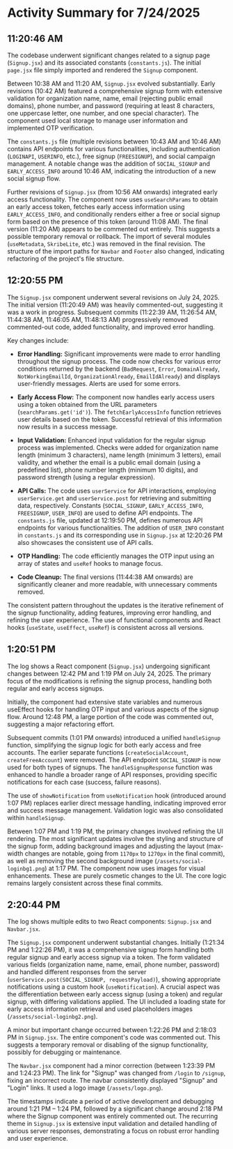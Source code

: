 # Activity Summary for 7/24/2025

## 11:20:46 AM
The codebase underwent significant changes related to a signup page (`Signup.jsx`) and its associated constants (`constants.js`).  The initial `page.jsx` file simply imported and rendered the `Signup` component.

Between 10:38 AM and 11:20 AM, `Signup.jsx` evolved substantially.  Early revisions (10:42 AM) featured a comprehensive signup form with extensive validation for organization name, name, email (rejecting public email domains), phone number, and password (requiring at least 8 characters, one uppercase letter, one number, and one special character).  The component used local storage to manage user information and implemented OTP verification.

The `constants.js` file (multiple revisions between 10:43 AM and 10:46 AM) contains API endpoints for various functionalities, including authentication (`LOGINAPI`, `USERINFO`, etc.), free signup (`FREESIGNUP`), and social campaign management.  A notable change was the addition of `SOCIAL_SIGNUP` and `EARLY_ACCESS_INFO`  around 10:46 AM, indicating the introduction of a new social signup flow.

Further revisions of `Signup.jsx` (from 10:56 AM onwards) integrated early access functionality.  The component now uses `useSearchParams` to obtain an early access token, fetches early access information using `EARLY_ACCESS_INFO`, and conditionally renders either a free or social signup form based on the presence of this token (around 11:08 AM).  The final version (11:20 AM) appears to be commented out entirely. This suggests a possible temporary removal or rollback. The import of several modules (`useMetadata`, `SkribeLite`, etc.) was removed in the final revision.  The structure of the import paths for `Navbar` and `Footer` also changed, indicating refactoring of the project's file structure.


## 12:20:55 PM
The `Signup.jsx` component underwent several revisions on July 24, 2025.  The initial version (11:20:49 AM) was heavily commented-out, suggesting it was a work in progress.  Subsequent commits (11:22:39 AM, 11:26:54 AM, 11:44:38 AM, 11:46:05 AM, 11:48:13 AM) progressively removed commented-out code, added functionality, and improved error handling.

Key changes include:

* **Error Handling:**  Significant improvements were made to error handling throughout the signup process.  The code now checks for various error conditions returned by the backend (`BadRequest`, `Error`, `DomainAlready`, `NotWorkingEmailId`, `OrganizationAlready`, `EmailIdAlready`) and displays user-friendly messages.  Alerts are used for some errors.

* **Early Access Flow:** The component now handles early access users using a token obtained from the URL parameters (`searchParams.get('id')`).  The `fetchEarlyAccessInfo` function retrieves user details based on the token.  Successful retrieval of this information now results in a success message.

* **Input Validation:**  Enhanced input validation for the regular signup process was implemented.  Checks were added for organization name length (minimum 3 characters), name length (minimum 3 letters), email validity, and whether the email is a public email domain (using a predefined list), phone number length (minimum 10 digits), and password strength (using a regular expression).

* **API Calls:** The code uses `userService` for API interactions, employing `userService.get` and `userService.post` for retrieving and submitting data, respectively.  Constants (`SOCIAL_SIGNUP`, `EARLY_ACCESS_INFO`, `FREESIGNUP`, `USER_INFO`) are used to define API endpoints. The `constants.js` file, updated at 12:19:50 PM, defines numerous API endpoints for various functionalities. The addition of `USER_INFO` constant in `constants.js` and its corresponding use in `Signup.jsx` at 12:20:26 PM also showcases the consistent use of API calls.

* **OTP Handling:**  The code efficiently manages the OTP input using an array of states and `useRef` hooks to manage focus.

* **Code Cleanup:**  The final versions (11:44:38 AM onwards) are significantly cleaner and more readable, with unnecessary comments removed.

The consistent pattern throughout the updates is the iterative refinement of the signup functionality, adding features, improving error handling, and refining the user experience.  The use of functional components and React hooks (`useState`, `useEffect`, `useRef`) is consistent across all versions.


## 1:20:51 PM
The log shows a React component (`Signup.jsx`) undergoing significant changes between 12:42 PM and 1:19 PM on July 24, 2025.  The primary focus of the modifications is refining the signup process, handling both regular and early access signups.

Initially, the component had extensive state variables and numerous useEffect hooks for handling OTP input and various aspects of the signup flow.  Around 12:48 PM, a large portion of the code was commented out, suggesting a major refactoring effort.

Subsequent commits (1:01 PM onwards) introduced a unified `handleSignup` function, simplifying the signup logic for both early access and free accounts.  The earlier separate functions (`createSocialAccount`, `createFreeAccount`) were removed.  The API endpoint `SOCIAL_SIGNUP` is now used for both types of signups. The  `handleSignupResponse` function was enhanced to handle a broader range of API responses, providing specific notifications for each case (success, failure reasons).

The use of `showNotification` from  `useNotification` hook (introduced around 1:07 PM) replaces earlier direct message handling, indicating improved error and success message management. Validation logic was also consolidated within `handleSignup`.


Between 1:07 PM and 1:19 PM, the primary changes involved refining the UI rendering.  The most significant updates involve the styling and structure of the signup form, adding background images and adjusting the layout (max-width changes are notable, going from `1170px` to `1270px` in the final commit), as well as removing the second background image (`/assets/social-loginbg1.png`) at 1:17 PM.  The component now uses images for visual enhancements.  These are purely cosmetic changes to the UI.  The core logic remains largely consistent across these final commits.


## 2:20:44 PM
The log shows multiple edits to two React components: `Signup.jsx` and `Navbar.jsx`.

The `Signup.jsx` component underwent substantial changes.  Initially (1:21:34 PM and 1:22:26 PM), it was a comprehensive signup form handling both regular signup and early access signup via a token.  The form validated various fields (organization name, name, email, phone number, password) and handled different responses from the server (`userService.post(SOCIAL_SIGNUP, requestPayload)`), showing appropriate notifications using a custom hook (`useNotification`).  A crucial aspect was the differentiation between early access signup (using a token) and regular signup, with differing validations applied.  The UI included a loading state for early access information retrieval and  used placeholders images (`/assets/social-loginbg2.png`).

A minor but important change occurred between 1:22:26 PM and 2:18:03 PM in `Signup.jsx`.  The entire component's code was commented out. This suggests a temporary removal or disabling of the signup functionality, possibly for debugging or maintenance.

The `Navbar.jsx` component had a minor correction (between 1:23:39 PM and 1:24:23 PM). The link for "Signup" was changed from `/login` to `/signup`, fixing an incorrect route.  The navbar consistently displayed "Signup" and "Login" links.  It used a logo image (`/assets/logo.png`).

The timestamps indicate a period of active development and debugging around 1:21 PM – 1:24 PM, followed by a significant change around 2:18 PM where the Signup component was entirely commented out.  The recurring theme in `Signup.jsx` is extensive input validation and detailed handling of various server responses, demonstrating a focus on robust error handling and user experience.
